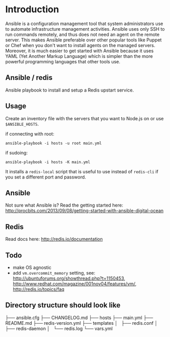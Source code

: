 Introduction
===============

Ansible is a configuration management tool that system administrators use to automate infrastructure management activities.
Ansible uses only SSH to run commands remotely, and thus does not need an agent on the remote server. This makes Ansible preferable over other popular tools like Puppet or Chef when you don't want to install agents on the managed servers.
Moreover, it is much easier to get started with Ansible because it uses YAML (Yet Another Markup Language) which is simpler than the more powerful programming languages that other tools use.


Ansible / redis
-----

Ansible playbook to install and setup a Redis upstart service.



Usage
-----

Create an inventory file with the servers that you want to Node.js on or use `$ANSIBLE_HOSTS`.

if connecting with root:

    ansible-playbook -i hosts -u root main.yml

if sudoing:

    ansible-playbook -i hosts -K main.yml

It installs a `redis-local` script that is useful to use instead of `redis-cli` if you set a different port and password.



Ansible
-------

Not sure what Ansible is? Read the getting started here: http://procbits.com/2013/09/08/getting-started-with-ansible-digital-ocean


Redis
-----

Read docs here: http://redis.io/documentation



Todo
----

- make OS agnostic
- add `vm.overcommit_memory` setting, see: http://ubuntuforums.org/showthread.php?t=1150453, http://www.redhat.com/magazine/001nov04/features/vm/, http://redis.io/topics/faq


Directory structure should look like
----

├── ansible.cfg
├── CHANGELOG.md
├── hosts
├── main.yml
├── README.md
├── redis-version.yml
├── templates
│   ├── redis.conf
│   ├── redis-daemon
│   └── redis.log
└── vars.yml
